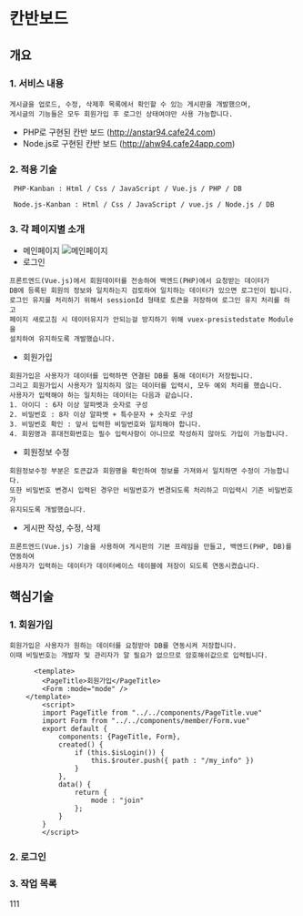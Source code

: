 # 칸반보드
## 개요
### 1. 서비스 내용
```
게시글을 업로드, 수정, 삭제후 목록에서 확인할 수 있는 게시판을 개발했으며,
게시글의 기능들은 모두 회원가입 후 로그인 상태여야만 사용 가능합니다.
```

* PHP로 구현된 칸반 보드 (http://anstar94.cafe24.com)
* Node.js로 구현된 칸반 보드 (http://ahw94.cafe24app.com)

### 2. 적용 기술

```
 PHP-Kanban : Html / Css / JavaScript / Vue.js / PHP / DB

 Node.js-Kanban : Html / Css / JavaScript / vue.js / Node.js / DB
```

### 3. 각 페이지별 소개
* 메인페이지
![메인페이지](https://www.google.com/images/branding/googlelogo/2x/googlelogo_color_272x92dp.png)
* 로그인
```
프론트엔드(Vue.js)에서 회원데이터를 전송하여 백엔드(PHP)에서 요청받는 데이터가
DB에 등록된 회원의 정보와 일치하는지 검토하여 일치하는 데이터가 있으면 로그인이 됩니다.
로그인 유지를 처리하기 위해서 sessionId 형태로 토큰을 저장하여 로그인 유지 처리를 하고
페이지 새로고침 시 데이터유지가 안되는걸 방지하기 위해 vuex-presistedstate Module을
설치하여 유지하도록 개발했습니다.
```

* 회원가입
```
회원가입은 사용자가 데이터를 입력하면 연결된 DB를 통해 데이터가 저장됩니다.
그리고 회원가입시 사용자가 일치하지 않는 데이터를 입력시, 모두 예외 처리를 했습니다.
사용자가 입력해야 하는 일치하는 데이터는 다음과 같습니다.
1. 아이디 : 6자 이상 알파벳과 숫자로 구성
2. 비밀번호 : 8자 이상 알파벳 + 특수문자 + 숫자로 구성
3. 비밀번호 확인 : 앞서 입력한 비밀번호와 일치해야 합니다.
4. 회원명과 휴대전화번호는 필수 입력사항이 아니므로 작성하지 않아도 가입이 가능합니다.
```

* 회원정보 수정
```
회원정보수정 부분은 토큰값과 회원명을 확인하여 정보를 가져와서 일치하면 수정이 가능합니다.
또한 비밀번호 변경시 입력된 경우만 비밀번호가 변경되도록 처리하고 미입력시 기존 비밀번호가
유지되도록 개발했습니다.
```

* 게시판 작성, 수정, 삭제
```
프론트엔드(Vue.js) 기술을 사용하여 게시판의 기본 프레임을 만들고, 백엔드(PHP, DB)를 연동하여
사용자가 입력하는 데이터가 데이터베이스 테이블에 저장이 되도록 연동시켰습니다.
```



## 핵심기술
### 1. 회원가입
```
회원가입은 사용자가 원하는 데이터를 요청받아 DB를 연동시켜 저장합니다.
이때 비밀번호는 개발자 및 관리자가 알 필요가 없으므로 암호해쉬값으로 입력됩니다.
```

```
	  <template>
		<PageTitle>회원가입</PageTitle>
		<Form :mode="mode" />
	</template>
		<script>
		import PageTitle from "../../components/PageTitle.vue"
		import Form from "../../components/member/Form.vue"
		export default {
			components: {PageTitle, Form},
			created() {
				if (this.$isLogin()) {
					this.$router.push({ path : "/my_info" })
				}
			},
			data() {
				return {
					mode : "join"
				};
			}
		}
		</script>
```
### 2. 로그인

### 3. 작업 목록

111
